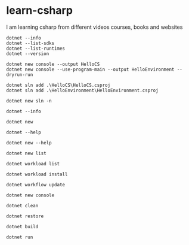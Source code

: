 # learn-csharp
I am learning csharp from different videos courses, books and websites

```poweshell
dotnet --info
dotnet --list-sdks
dotnet --list-runtimes
dotnet --version

dotnet new console --output HelloCS
dotnet new console --use-program-main --output HelloEnvironment --dryrun-run

dotnet sln add .\HelloCS\HelloCS.csproj
dotnet sln add .\HelloEnvironment\HelloEnvironment.csproj

dotnet new sln -n

dotnet --info

dotnet new

dotnet --help

dotnet new --help

dotnet new list

dotnet workload list

dotnet workload install

dotnet workflow update

dotnet new console

dotnet clean

dotnet restore

dotnet build

dotnet run

```


